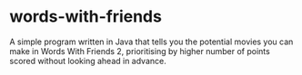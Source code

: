 # words-with-friends
A simple program written in Java that tells you the potential movies you can make in Words With Friends 2, prioritising by higher number of points scored without looking ahead in advance.

